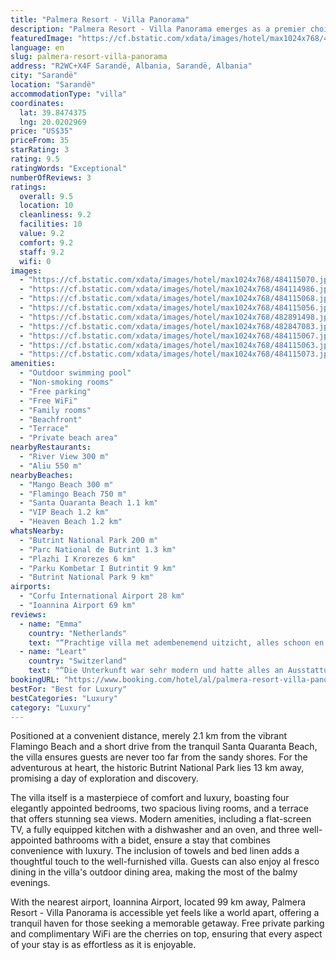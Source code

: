 ```yaml
---
title: "Palmera Resort - Villa Panorama"
description: "Palmera Resort - Villa Panorama emerges as a premier choice for travelers seeking unparalleled relaxation and scenic beauty, just a stone's throw away from Mango Beach."
featuredImage: "https://cf.bstatic.com/xdata/images/hotel/max1024x768/484115070.jpg?k=67076129ee29d6357792c9612eced24f743b67be9d4bc541367d2c7d213ac807&o=&hp=1"
language: en
slug: palmera-resort-villa-panorama
address: "R2WC+X4F Sarandë, Albania, Sarandë, Albania"
city: "Sarandë"
location: "Sarandë"
accommodationType: "villa"
coordinates:
  lat: 39.8474375
  lng: 20.0202969
price: "US$35"
priceFrom: 35
starRating: 3
rating: 9.5
ratingWords: "Exceptional"
numberOfReviews: 3
ratings:
  overall: 9.5
  location: 10
  cleanliness: 9.2
  facilities: 10
  value: 9.2
  comfort: 9.2
  staff: 9.2
  wifi: 0
images:
  - "https://cf.bstatic.com/xdata/images/hotel/max1024x768/484115070.jpg?k=67076129ee29d6357792c9612eced24f743b67be9d4bc541367d2c7d213ac807&o=&hp=1"
  - "https://cf.bstatic.com/xdata/images/hotel/max1024x768/484114986.jpg?k=75e7daa4bfeb2428ec2440077afeb6b9b9fdccb00232e179625c76584b4f23b2&o=&hp=1"
  - "https://cf.bstatic.com/xdata/images/hotel/max1024x768/484115068.jpg?k=436a735b915030eb3d57a452f5f49ada206cb2354a8a332336db6e54e05b45c3&o=&hp=1"
  - "https://cf.bstatic.com/xdata/images/hotel/max1024x768/484115056.jpg?k=b6226da22befcf39f02c91f88da0a0fc8ae7110731d0d6308631a0ce861ca3e1&o=&hp=1"
  - "https://cf.bstatic.com/xdata/images/hotel/max1024x768/482891498.jpg?k=3535b403f6282bb235661331c559608d985cfc8c72d00256a91dbb446f192bcb&o=&hp=1"
  - "https://cf.bstatic.com/xdata/images/hotel/max1024x768/482847083.jpg?k=2ebe80f6e695be02ebf7fa12b819dfc689af2190726040ada6d2c7b2a29ae2c9&o=&hp=1"
  - "https://cf.bstatic.com/xdata/images/hotel/max1024x768/484115067.jpg?k=b634339a0d21b3fd72f76e37425822ead34b09ee0aec3f0c6de307ea93cbd3f8&o=&hp=1"
  - "https://cf.bstatic.com/xdata/images/hotel/max1024x768/484115063.jpg?k=96d39fd9073203ef04c8de900de85304025a814b5169be252ed8731e1ccbb56a&o=&hp=1"
  - "https://cf.bstatic.com/xdata/images/hotel/max1024x768/484115073.jpg?k=29d316a86541355623e0f6c6d5798fe2e551960361f7f9bc6e530a58b5814367&o=&hp=1"
amenities:
  - "Outdoor swimming pool"
  - "Non-smoking rooms"
  - "Free parking"
  - "Free WiFi"
  - "Family rooms"
  - "Beachfront"
  - "Terrace"
  - "Private beach area"
nearbyRestaurants:
  - "River View 300 m"
  - "Aliu 550 m"
nearbyBeaches:
  - "Mango Beach 300 m"
  - "Flamingo Beach 750 m"
  - "Santa Quaranta Beach 1.1 km"
  - "VIP Beach 1.2 km"
  - "Heaven Beach 1.2 km"
whatsNearby:
  - "Butrint National Park 200 m"
  - "Parc National de Butrint 1.3 km"
  - "Plazhi I Krorezes 6 km"
  - "Parku Kombetar I Butrintit 9 km"
  - "Butrint National Park 9 km"
airports:
  - "Corfu International Airport 28 km"
  - "Ioannina Airport 69 km"
reviews:
  - name: "Emma"
    country: "Netherlands"
    text: "“Prachtige villa met adembenemend uitzicht, alles schoon en netjes en heerlijk rustige locatie.”"
  - name: "Leart"
    country: "Switzerland"
    text: "“Die Unterkunft war sehr modern und hatte alles an Ausstattung, was man von einer Villa erwarten würde. Der Aufenthaltsraum, der Vorplatz samt Pool und vor allem das Hauptschlafzimmer im oberen Stockwerk sind von der Atemberaubenden Aussicht auf...”"
bookingURL: "https://www.booking.com/hotel/al/palmera-resort-villa-panorama.en-gb.html?aid=8035640"
bestFor: "Best for Luxury"
bestCategories: "Luxury"
category: "Luxury"
---
```


Positioned at a convenient distance, merely 2.1 km from the vibrant Flamingo Beach and a short drive from the tranquil Santa Quaranta Beach, the villa ensures guests are never too far from the sandy shores. For the adventurous at heart, the historic Butrint National Park lies 13 km away, promising a day of exploration and discovery.

The villa itself is a masterpiece of comfort and luxury, boasting four elegantly appointed bedrooms, two spacious living rooms, and a terrace that offers stunning sea views. Modern amenities, including a flat-screen TV, a fully equipped kitchen with a dishwasher and an oven, and three well-appointed bathrooms with a bidet, ensure a stay that combines convenience with luxury. The inclusion of towels and bed linen adds a thoughtful touch to the well-furnished villa. Guests can also enjoy al fresco dining in the villa's outdoor dining area, making the most of the balmy evenings.

With the nearest airport, Ioannina Airport, located 99 km away, Palmera Resort - Villa Panorama is accessible yet feels like a world apart, offering a tranquil haven for those seeking a memorable getaway. Free private parking and complimentary WiFi are the cherries on top, ensuring that every aspect of your stay is as effortless as it is enjoyable.